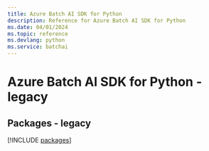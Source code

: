```yaml
---
title: Azure Batch AI SDK for Python
description: Reference for Azure Batch AI SDK for Python
ms.date: 04/01/2024
ms.topic: reference
ms.devlang: python
ms.service: batchai
---
```

# Azure Batch AI SDK for Python - legacy
## Packages - legacy
[!INCLUDE [packages](batch-ai-index.md)]
